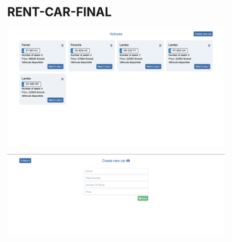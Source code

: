 # RENT-CAR-FINAL

![screen_list](https://github.com/mariegumb/RENT-CAR-FINAL/blob/main/car-front/src/assets/screen_cars_list.png)

![screen_list](https://github.com/mariegumb/RENT-CAR-FINAL/blob/main/car-front/src/assets/screen_car_form.png)
